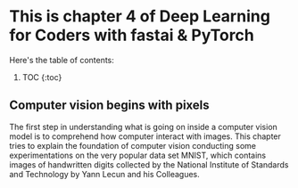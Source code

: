 # This is chapter 4 of Deep Learning for Coders with fastai & PyTorch

Here's the table of contents:

1. TOC
{:toc}

## Computer vision begins with pixels
The first step in understanding what is going on inside a computer vision model is to comprehend how computer interact with images. This chapter tries to explain the foundation of computer vision conducting some experimentations on the very popular data set MNIST, which contains images of handwritten digits collected by the National Institute of Standards and Technology by Yann Lecun and his Colleagues.

